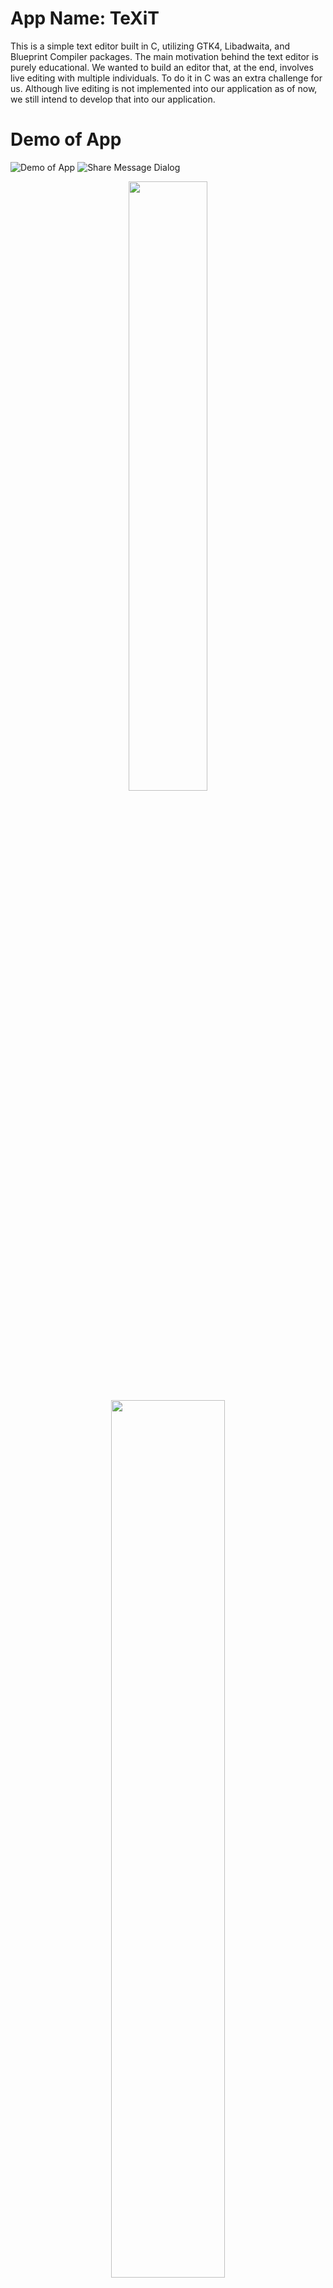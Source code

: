 # App Name: TeXiT

This is a simple text editor built in C, utilizing GTK4, Libadwaita, and Blueprint Compiler packages. The main motivation behind the text editor is purely educational. We wanted to build an editor that, at the end, involves live editing with multiple individuals. To do it in C was an extra challenge for us. Although live editing is not implemented into our application as of now, we still intend to develop that into our application.

# Demo of App

![Demo of App](https://github.com/asder8215/Text-Editor/blob/Mahdi/readme_imgs/Demo%201.gif)
![Share Message Dialog](https://github.com/asder8215/Text-Editor/blob/Mahdi/readme_imgs/Share%20Message%20Dialog.png)

<center><img src="https://github.com/asder8215/Text-Editor/blob/Mahdi/readme_imgs/Demo%201.gif" width="50%" height="50%"></center>
<center><img src="https://github.com/asder8215/Text-Editor/blob/Mahdi/readme_imgs/Share%20Message%20Dialog.png" width = "60%" height="60%"></center>

So far our app contains:
- New File, Open File, and Save File buttons.
- Tabs to allow for more text files on the screen.
- Recognition of unsaved content on the tab.
- Share Message Dialog (no functionality yet)

In the future we plan to add:
- Setting Dialog Screen with more customizability options (font family, font size, code syntax coloring, etc.)
- Hosting files on a server for multiple people to edit the same file and view changes live.
- Other miscellaneous additions to the app (word count, spellcheck, etc.).

# Install

Run the [install script](./install): `./install sys` to install it for all users (`/usr/local/`), or `./install user` for just your user (`~/.local/`). To uninstall the application on `sys` or `user`, run `./install sys uninstall` or `./install user uninstall` respectively. Make sure to have all the [build dependencies](#build-dependencies) installed.

# Build Dependencies
 - ## Blueprint
    - Builds `.blp` files into `.ui` files that can be used by GtkBuilder. Install it [here](https://jwestman.pages.gitlab.gnome.org/blueprint-compiler/setup.html)


# Language Server (IDE)

If using `neovim` or `vscode`, clangd will need the file `compile_commands.json` to find gtk4 libraries.
To generate the file install [`bear`](https://github.com/rizsotto/bear) from your distro's package manager and run `bear -- make`.
